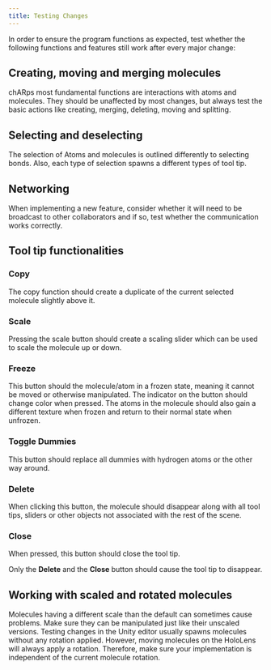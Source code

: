 ```yaml
---
title: Testing Changes
---
```


In order to ensure the program functions as expected, test whether the following functions and features still work after every major change:

## Creating, moving and merging molecules
chARps most fundamental functions are interactions with atoms and molecules. 
They should be unaffected by most changes, but always test the basic actions like creating, merging, deleting, moving and splitting.

## Selecting and deselecting
The selection of Atoms and molecules is outlined differently to selecting bonds.
Also, each type of selection spawns a different types of tool tip.

## Networking
When implementing a new feature, consider whether it will need to be broadcast to other collaborators and if so, test whether the communication works correctly.

## Tool tip functionalities

### Copy
The copy function should create a duplicate of the current selected molecule slightly above it.

### Scale
Pressing the scale button should create a scaling slider which can be used to scale the molecule up or down.

### Freeze
This button should the molecule/atom in a frozen state, meaning it cannot be moved or otherwise manipulated.
The indicator on the button should change color when pressed. 
The atoms in the molecule should also gain a different texture when frozen and return to their normal state when unfrozen.

### Toggle Dummies
This button should replace all dummies with hydrogen atoms or the other way around.

### Delete
When clicking this button, the molecule should disappear along with all tool tips, sliders or other objects not associated with the rest of the scene.

### Close
When pressed, this button should close the tool tip.

Only the **Delete** and the **Close** button should cause the tool tip to disappear.

## Working with scaled and rotated molecules
Molecules having a different scale than the default can sometimes cause problems.
Make sure they can be manipulated just like their unscaled versions.
Testing changes in the Unity editor usually spawns molecules without any rotation applied.
However, moving molecules on the HoloLens will always apply a rotation.
Therefore, make sure your implementation is independent of the current molecule rotation.